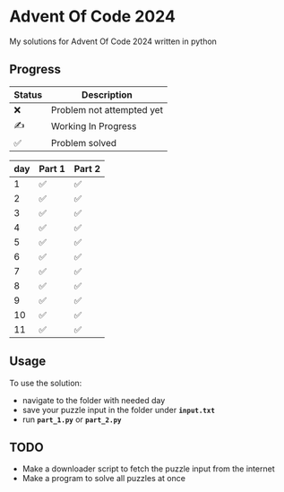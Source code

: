 # Advent Of Code 2024

My solutions for Advent Of Code 2024 written in python

## Progress
| Status | Description |
| ------ | ----------- |
| ❌     | Problem not attempted yet |
| ✍     | Working In Progress |
| ✅     | Problem solved |

| day | Part 1 | Part 2 |
|-----|--------|--------|
| 1   |  ✅   |   ✅   |
| 2   |  ✅   |   ✅   |
| 3   |  ✅   |   ✅   |
| 4   |  ✅   |   ✅   |
| 5   |  ✅   |   ✅   |
| 6   |  ✅   |   ✅   |
| 7   |  ✅   |   ✅   |
| 8   |  ✅   |   ✅   |
| 9   |  ✅   |   ✅   |
| 10  |  ✅   |   ✅   |
| 11  |  ✅   |   ✅   |

## Usage
To use the solution:
- navigate to the folder with needed day
- save your puzzle input in the folder under **``input.txt``**
- run **``part_1.py``** or **``part_2.py``**

## TODO
- Make a downloader script to fetch the puzzle input from the internet
- Make a program to solve all puzzles at once